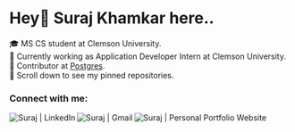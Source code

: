 # Hey👋 Suraj Khamkar here..
🎓 MS CS student at Clemson University. <br>
📱 Currently working as Application Developer Intern at Clemson University. <br>
🐘 Contributor at <a href="https://www.postgresql.org/">Postgres</a>. <br>
📌 Scroll down to see my pinned repositories. <br>
</ul>

### Connect with me:
[<img align="left" alt="Suraj | LinkedIn" src="https://img.shields.io/badge/linkedin-%230077B5.svg?&style=for-the-badge&logo=linkedin&logoColor=white" />][linkedin]
[<img align="left" alt="Suraj | Gmail" src="https://img.shields.io/badge/gmail-D14836?&style=for-the-badge&logo=gmail&logoColor=white" />][gmail]
[<img align="left" alt="Suraj | Personal Portfolio Website" src="https://img.shields.io/badge/Portfolio Website-E97627??&style=for-the-badge&logoColor=white" />][website]
<br>

[website]: https://khamkarsuraj.github.io/portfolio/
[gmail]: mailto:khamkarsuraj.b@gmail.com
[linkedin]: https://www.linkedin.com/in/suraj-b-khamkar/
